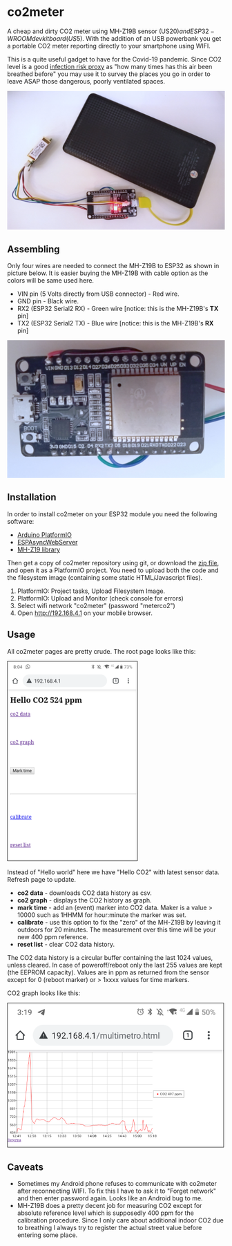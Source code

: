 # co2meter

A cheap and dirty CO2 meter using MH-Z19B sensor (US$20) and ESP32-WROOM devkit board (US$5). With the addition of an USB powerbank you get a portable CO2 meter reporting directly to your smartphone using WIFI.

This is a quite useful gadget to have for the Covid-19 pandemic. Since CO2 level is a good [infection risk proxy](https://www.medrxiv.org/content/10.1101/2020.09.09.20191676v1) as "how many times has this air been breathed before" you may use it to survey the places you go in order to leave ASAP those dangerous, poorly ventilated spaces.

<img src="images/mh-z19b_esp32_powerbank.jpg" width="600">

## Assembling

Only four wires are needed to connect the MH-Z19B to ESP32 as shown in picture below. It is easier buying the MH-Z19B with cable option as the colors will be same used here.

- VIN pin (5 Volts directly from USB connector) - Red wire.
- GND pin - Black wire.
- RX2 (ESP32 Serial2 RX) - Green wire [notice: this is the MH-Z19B's **TX** pin]
- TX2 (ESP32 Serial2 TX) - Blue wire [notice: this is the MH-Z19B's **RX** pin]


<img src="images/esp32_serial_power_pins.jpg" width="600">

## Installation

In order to install co2meter on your ESP32 module you need the following software:

- [Arduino PlatformIO](https://platformio.org/install)
- [ESPAsyncWebServer](https://github.com/me-no-dev/ESPAsyncWebServer#installation)
- [MH-Z19 library](https://platformio.org/lib/show/6091/MH-Z19)

Then get a copy of co2meter repository using git, or download the [zip file](https://github.com/miguelfreitas/co2meter/archive/main.zip), and open it as a PlatformIO project. You need to upload both the code and the filesystem image (containing some static HTML/Javascript files).

1. PlatformIO: Project tasks, Upload Filesystem Image.
2. PlatformIO: Upload and Monitor (check console for errors)
3. Select wifi network "co2meter" (password "meterco2")
4. Open http://192.168.4.1 on your mobile browser.

## Usage

All co2meter pages are pretty crude. The root page looks like this:

<img src="images/root_page_example.png" width="300" border="1">


Instead of "Hello world" here we have "Hello CO2" with latest sensor data. Refresh page to update.

- **co2 data** - downloads CO2 data history as csv. 
- **co2 graph** - displays the CO2 history as graph.
- **mark time** - add an (event) marker into CO2 data. Maker is a value > 10000 such as 1HHMM for hour:minute the marker was set.
- **calibrate** - use this option to fix the "zero" of the MH-Z19B by leaving it outdoors for 20 minutes. The measurement over this time will be your new 400 ppm reference.
- **reset list** - clear CO2 data history.

The CO2 data history is a circular buffer containing the last 1024 values, unless cleared. In case of poweroff/reboot only the last 255 values are kept (the EEPROM capacity). Values are in ppm as returned from the sensor except for 0 (reboot marker) or > 1xxxx values for time markers.

CO2 graph looks like this:

<img src="images/co2_graph_example.png" width="500" border="1">

## Caveats

- Sometimes my Android phone refuses to communicate with co2meter after reconnecting WIFI. To fix this I have to ask it to "Forget network" and then enter password again. Looks like an Android bug to me.
- MH-Z19B does a pretty decent job for measuring CO2 except for absolute reference level which is supposedly 400 ppm for the calibration procedure. Since I only care about additional indoor CO2 due to breathing I always try to register the actual street value before entering some place.

